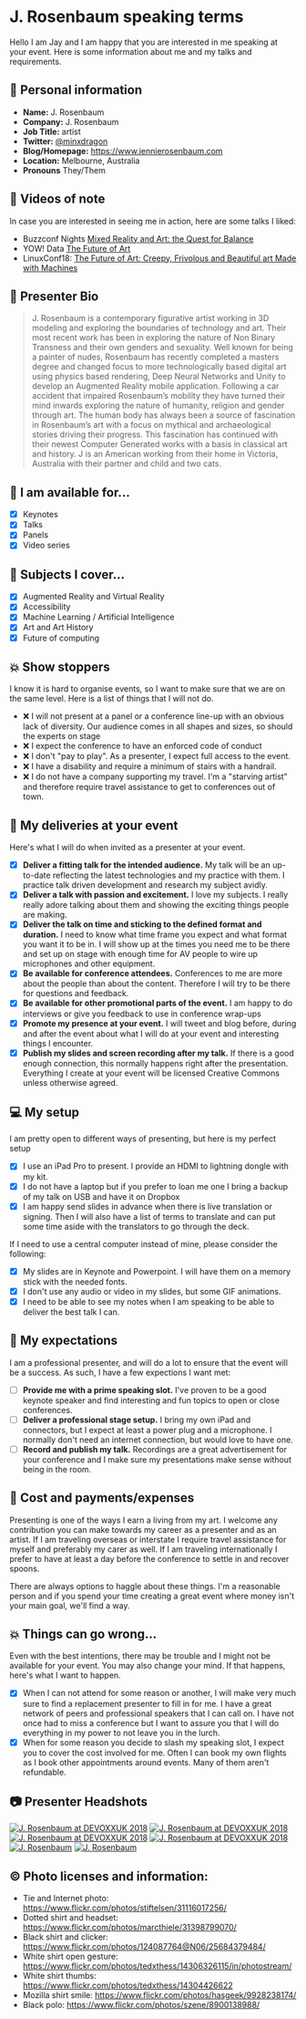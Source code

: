 # J. Rosenbaum speaking terms

Hello I am Jay and I am happy that you are interested in me speaking at your event. Here is some information about me and my talks and requirements.

## :wave: Personal information

* **Name:** J. Rosenbaum
* **Company:** J. Rosenbaum
* **Job Title:** artist
* **Twitter:** [@minxdragon](https://twitter.com/minxdragon)
* **Blog/Homepage:** https://www.jennierosenbaum.com
* **Location:** Melbourne, Australia
* **Pronouns** They/Them

## :vhs: Videos of note 

In case you are interested in seeing me in action, here are some talks I liked:

* Buzzconf Nights [Mixed Reality and Art: the Quest for Balance](https://youtu.be/SaizH_WtSI0)
* YOW! Data [The Future of Art](https://youtu.be/zrcCKfUMYEU) 
* LinuxConf18: [The Future of Art: Creepy, Frivolous and Beautiful art Made with Machines](https://youtu.be/lTT2mq692JQ)

## :pencil: Presenter Bio

> J. Rosenbaum is a contemporary figurative artist working in 3D modeling and exploring the boundaries of technology and art. Their most recent work has been in exploring the nature of Non Binary Transness and their own genders and sexuality. Well known for being a painter of nudes, Rosenbaum has recently completed a masters degree and changed focus to more technologically based digital art using physics based rendering, Deep Neural Networks and Unity to develop an Augmented Reality mobile application.
Following a car accident that impaired Rosenbaum’s mobility they have turned their mind inwards exploring the nature of humanity, religion and gender through art. The human body has always been a source of fascination in Rosenbaum’s art with a focus on mythical and archaeological stories driving their progress. This fascination has continued with their newest Computer Generated works with a basis in classical art and history.
J is an American working from their home in Victoria, Australia with their partner and child and two cats.

## :love_letter: I am available for... 

- [x] Keynotes 
- [x] Talks
- [x] Panels
- [x] Video series

## :gift: Subjects I cover... 

- [x] Augmented Reality and Virtual Reality
- [x] Accessibility 
- [x] Machine Learning / Artificial Intelligence
- [x] Art and Art History
- [x] Future of computing

## :collision: Show stoppers

I know it is hard to organise events, so I want to make sure that we are on the same level. Here is a list of things that I will not do. 

* :x: I will not present at a panel or a conference line-up with an obvious lack of diversity. Our audience comes in all shapes and sizes, so should the experts on stage
* :x: I expect the conference to have an enforced code of conduct 
* :x: I don't "pay to play". As a presenter, I expect full access to the event.
* :x: I have a disability and require a minimum of stairs with a handrail. 
* :x: I do not have a company supporting my travel. I'm a "starving artist" and therefore require travel assistance to get to conferences out of town. 

## :dancer: My deliveries at your event

Here's what I will do when invited as a presenter at your event.

- [x] **Deliver a fitting talk for the intended audience.** My talk will be an up-to-date reflecting the latest technologies and my practice with them. I practice talk driven development and research my subject avidly.
- [x] **Deliver a talk with passion and excitement.** I love my subjects. I really really adore talking about them and showing the exciting things people are making. 
- [x] **Deliver the talk on time and sticking to the defined format and duration.** I need to know what time frame you expect and what format you want it to be in. I will show up at the times you need me to be there and set up on stage with enough time for AV people to wire up microphones and other equipment. 
- [x] **Be available for conference attendees.** Conferences to me are more about the people than about the content. Therefore I will try to be there for questions and feedback.
- [x] **Be available for other promotional parts of the event.** I am happy to do interviews or give you feedback to use in conference wrap-ups
- [x] **Promote my presence at your event.** I will tweet and blog before, during and after the event about what I will do at your event and interesting things I encounter. 
- [x] **Publish my slides and screen recording after my talk.** If there is a good enough connection, this normally happens right after the presentation. Everything I create at your event will be licensed Creative Commons unless otherwise agreed. 

## :computer: My setup 

I am pretty open to different ways of presenting, but here is my perfect setup

- [x] I use an iPad Pro to present. I provide an HDMI to lightning dongle with my kit.
- [x] I do not have a laptop but if you prefer to loan me one I bring a backup of my talk on USB and have it on Dropbox
- [x] I am happy send slides in advance when there is live translation or signing. Then I will also have a list of terms to translate and can put some time aside with the translators to go through the deck.

If I need to use a central computer instead of mine, please consider the following:

- [x] My slides are in Keynote and Powerpoint. I will have them on a memory stick with the needed fonts.
- [x] I don't use any audio or video in my slides, but some GIF animations.
- [x] I need to be able to see my notes when I am speaking to be able to deliver the best talk I can.

## :pray: My expectations

I am a professional presenter, and will do a lot to ensure that the event will be a success. As such, I have a few expections I want met:

- [ ] **Provide me with a prime speaking slot.** I've proven to be a good keynote speaker and find interesting and fun topics to open or close conferences. 
- [ ] **Deliver a professional stage setup.** I bring my own iPad and connectors, but I expect at least a power plug and a microphone. I normally don't need an internet connection, but would love to have one. 
- [ ] **Record and publish my talk.** Recordings are a great advertisement for your conference and I make sure my presentations make sense without being in the room.  

## :money_with_wings: Cost and payments/expenses

Presenting is one of the ways I earn a living from my art. I welcome any contribution you can make towards my career as a presenter and as an artist. If I am traveling overseas or interstate I require travel assistance for myself and preferably my carer as well. If I am traveling internationally I prefer to have at least a day before the conference to settle in and recover spoons.  

There are always options to haggle about these things. I'm a reasonable person and if you spend your time creating a great event where money isn't your main goal, we'll find a way. 

## :boom: Things can go wrong... 

Even with the best intentions, there may be trouble and I might not be available for your event. You may also change your mind. If that happens, here's what I want to happen.

- [x] When I can not attend for some reason or another, I will make very much sure to find a replacement presenter to fill in for me. I have a great network of peers and professional speakers that I can call on. I have not once had to miss a conference but I want to assure you that I will do everything in my power to not leave you in the lurch.
- [x] When for some reason you decide to slash my speaking slot, I expect you to cover the cost involved for me. Often I can book my own flights as I book other appointments around events. Many of them aren't refundable.

## :camera: Presenter Headshots 

[![J. Rosenbaum at DEVOXXUK 2018](/photos/5F252068-8A57-44B9-9ED9-2AD6D7ECEE34.jpeg)](/photos/5F252068-8A57-44B9-9ED9-2AD6D7ECEE34.jpeg) 
[![J. Rosenbaum at DEVOXXUK 2018](https://github.com/minxdragon/presenter-terms/blob/master/photos/67B4C681-8071-4264-83F2-DB113801C97B.jpeg)](https://github.com/minxdragon/presenter-terms/blob/master/photos/67B4C681-8071-4264-83F2-DB113801C97B.jpeg) 
[![J. Rosenbaum at DEVOXXUK 2018](https://github.com/minxdragon/presenter-terms/blob/master/photos/79FDE7D8-E449-4ECD-BF7D-B8669A25D625.jpeg)](https://github.com/minxdragon/presenter-terms/blob/master/photos/79FDE7D8-E449-4ECD-BF7D-B8669A25D625.jpeg) 
[![J. Rosenbaum at DEVOXXUK 2018](https://github.com/minxdragon/presenter-terms/blob/master/photos/CF232C67-4619-47A1-8BFF-8556D7465D98.jpeg)](https://github.com/minxdragon/presenter-terms/blob/master/photos/CF232C67-4619-47A1-8BFF-8556D7465D98.jpeg)
[![J. Rosenbaum](https://github.com/minxdragon/presenter-terms/blob/master/photos/CF87BCF6-13FA-4251-B6D0-D188B7AA76DA.jpeg)](https://github.com/minxdragon/presenter-terms/blob/master/photos/CF87BCF6-13FA-4251-B6D0-D188B7AA76DA.jpeg)
[![J. Rosenbaum](https://github.com/minxdragon/presenter-terms/blob/master/photos/F7250E08-6C8A-44A1-9081-C949E1BE2F40.png)](https://github.com/minxdragon/presenter-terms/blob/master/photos/F7250E08-6C8A-44A1-9081-C949E1BE2F40.png)


## :copyright: Photo licenses and information:

* Tie and Internet photo: https://www.flickr.com/photos/stiftelsen/31116017256/
* Dotted shirt and headset: https://www.flickr.com/photos/marcthiele/31398799070/ 
* Black shirt and clicker: https://www.flickr.com/photos/124087764@N06/25684379484/ 
* White shirt open gesture: https://www.flickr.com/photos/tedxthess/14306326115/in/photostream/
* White shirt thumbs: https://www.flickr.com/photos/tedxthess/14304426622 
* Mozilla shirt smile: https://www.flickr.com/photos/hasgeek/9928238174/ 
* Black polo: https://www.flickr.com/photos/szene/8900138988/ 
